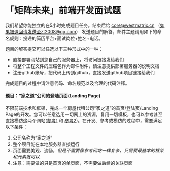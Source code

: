 # 「矩阵未来」前端开发面试题


我们希望你能独立的在5小时完成题目任务。结束后给 core@westmatrix.cn （如果被退回请发送至zt2008@qq.com） 发送题目的解答，邮件主题请用如下的命名规则：投递的简历平台+面试岗位+姓名+电话。

题目的解答提交可以任选以下三种形式中的一种：
* 直接部署网站到您自己的服务器上，将访问链接发给我们
* 将整个工程文件的压缩包作为邮件附件，请注意提供部署服务器的说明文档
* 注册github账号，把代码上传到github，直接发送github项目链接给我们

完成题目的过程中请注意代码、命名规范以及合理的代码注释。

#### 题目：“家之道”公司的登陆页面(Landing Page)
不限前端技术和框架，完成一个房屋代租公司“家之道”的首页/登陆页/Landing Page的开发。您可以任意选用一切网上的资源，复用一切模板，也可以参考甚至直接模仿这两个网站([参考1](http://yezhu.ziroom.com/) 和 [参考2](https://www.waijule.com/rental))。在开发、参考或模仿的过程中，需要满足以下条件：
1. 公司名称为“家之道”
2. 整个项目能在本地服务器直接运行
3. 页面需要美观、流畅，*但是不需要像参考网站一样复杂，只需要最基本的框架和元素就可以*
4. 注意：需要做的只是首页的单页面，不需要做后续的关联页面
